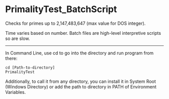 # PrimalityTest_BatchScript

Checks for primes up to 2,147,483,647 (max value for DOS integer).

Time varies based on number.
Batch files are high-level interpretive scripts so are slow.

---
In Command Line, use cd to go into the directory and run program from there:
```command line
cd [Path-to-directory]
PrimalityTest
```
Additionally, to call it from any directory, you can install it in System Root (Windows Directory) or add the path to directory in PATH of Environment Variables.
